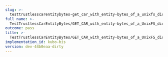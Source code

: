 ```yaml
---
slug: >-
  testtrustlesscarentitybytes-get_car_with_entity-bytes_of_a_unixfs_directory_(accept_header)-header_content-type
full_name: >-
  TestTrustlessCarEntityBytes/GET_CAR_with_entity-bytes_of_a_UnixFS_directory_(Accept_Header)/Header_Content-Type
outcome: pass
title: >-
  TestTrustlessCarEntityBytes/GET_CAR_with_entity-bytes_of_a_UnixFS_directory_(Accept_Header)/Header_Content-Type
implementation_id: kubo-bis
version: dev-44b0eaa-dirty
---
```


